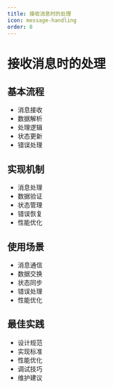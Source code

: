 ```yaml
---
title: 接收消息时的处理
icon: message-handling
order: 8
---
```


# 接收消息时的处理

## 基本流程
- 消息接收
- 数据解析
- 处理逻辑
- 状态更新
- 错误处理

## 实现机制
- 消息处理
- 数据验证
- 状态管理
- 错误恢复
- 性能优化

## 使用场景
- 消息通信
- 数据交换
- 状态同步
- 错误处理
- 性能优化

## 最佳实践
- 设计规范
- 实现标准
- 性能优化
- 调试技巧
- 维护建议
